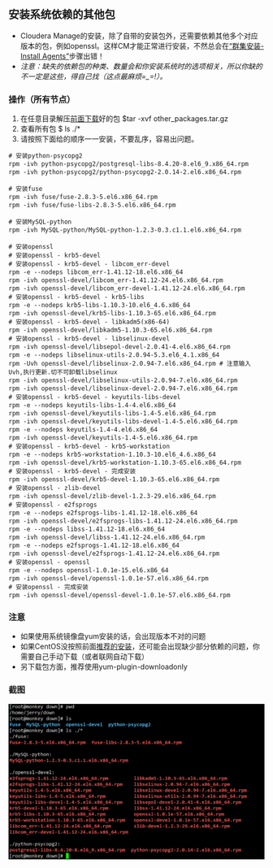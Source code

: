 ## 安装系统依赖的其他包

- Cloudera Manage的安装，除了自带的安装包外，还需要依赖其他多个对应版本的包，例如openssl。这样CM才能正常进行安装，不然总会在[“群集安装-Install Agents”](../../setup/agent/agent.md#install-agent)步骤出错！
- *注意：缺失的依赖包的种类、数量会和你安装系统时的选项相关，所以你缺的不一定是这些，得自己找（这点最麻烦=_=!）。*

### 操作（所有节点）
1. 在任意目录解压[前面下载](../../download/Other_download/Other_download.md)好的包 $tar -xvf other_packages.tar.gz
2. 查看所有包 $ ls ./*
3. 请按照下面给的顺序一一安装，不要乱序，容易出问题。

``` shell
# 安装python-psycopg2
rpm -ivh python-psycopg2/postgresql-libs-8.4.20-8.el6_9.x86_64.rpm 
rpm -ivh python-psycopg2/python-psycopg2-2.0.14-2.el6.x86_64.rpm 

# 安装fuse
rpm -ivh fuse/fuse-2.8.3-5.el6.x86_64.rpm 
rpm -ivh fuse/fuse-libs-2.8.3-5.el6.x86_64.rpm 

# 安装MySQL-python
rpm -ivh MySQL-python/MySQL-python-1.2.3-0.3.c1.1.el6.x86_64.rpm

# 安装openssl
# 安装openssl - krb5-devel
# 安装openssl - krb5-devel - libcom_err-devel
rpm -e --nodeps libcom_err-1.41.12-18.el6.x86_64
rpm -ivh openssl-devel/libcom_err-1.41.12-24.el6.x86_64.rpm
rpm -ivh openssl-devel/libcom_err-devel-1.41.12-24.el6.x86_64.rpm
# 安装openssl - krb5-devel - krb5-libs
rpm -e --nodeps krb5-libs-1.10.3-10.el6_4.6.x86_64
rpm -ivh openssl-devel/krb5-libs-1.10.3-65.el6.x86_64.rpm
# 安装openssl - krb5-devel - libkadm5(x86-64)
rpm -ivh openssl-devel/libkadm5-1.10.3-65.el6.x86_64.rpm
# 安装openssl - krb5-devel - libselinux-devel
rpm -ivh openssl-devel/libsepol-devel-2.0.41-4.el6.x86_64.rpm
rpm -e --nodeps libselinux-utils-2.0.94-5.3.el6_4.1.x86_64
rpm -Uvh openssl-devel/libselinux-2.0.94-7.el6.x86_64.rpm # 注意输入Uvh,执行更新.切不可卸载libselinux
rpm -ivh openssl-devel/libselinux-utils-2.0.94-7.el6.x86_64.rpm
rpm -ivh openssl-devel/libselinux-devel-2.0.94-7.el6.x86_64.rpm
# 安装openssl - krb5-devel - keyutils-libs-devel
rpm -e --nodeps keyutils-libs-1.4-4.el6.x86_64
rpm -ivh openssl-devel/keyutils-libs-1.4-5.el6.x86_64.rpm
rpm -ivh openssl-devel/keyutils-libs-devel-1.4-5.el6.x86_64.rpm
rpm -e --nodeps keyutils-1.4-4.el6.x86_64
rpm -ivh openssl-devel/keyutils-1.4-5.el6.x86_64.rpm
# 安装openssl - krb5-devel - krb5-workstation
rpm -e --nodeps krb5-workstation-1.10.3-10.el6_4.6.x86_64
rpm -ivh openssl-devel/krb5-workstation-1.10.3-65.el6.x86_64.rpm
# 安装openssl - krb5-devel - 完成安装
rpm -ivh openssl-devel/krb5-devel-1.10.3-65.el6.x86_64.rpm	
# 安装openssl - zlib-devel
rpm -ivh openssl-devel/zlib-devel-1.2.3-29.el6.x86_64.rpm
# 安装openssl - e2fsprogs
rpm -e --nodeps e2fsprogs-libs-1.41.12-18.el6.x86_64
rpm -ivh openssl-devel/e2fsprogs-libs-1.41.12-24.el6.x86_64.rpm 
rpm -e --nodeps libss-1.41.12-18.el6.x86_64
rpm -ivh openssl-devel/libss-1.41.12-24.el6.x86_64.rpm
rpm -e --nodeps e2fsprogs-1.41.12-18.el6.x86_64
rpm -ivh openssl-devel/e2fsprogs-1.41.12-24.el6.x86_64.rpm
# 安装openssl - openssl
rpm -e --nodeps openssl-1.0.1e-15.el6.x86_64
rpm -ivh openssl-devel/openssl-1.0.1e-57.el6.x86_64.rpm
# 安装openssl - 完成安装
rpm -ivh openssl-devel/openssl-devel-1.0.1e-57.el6.x86_64.rpm 
```
### 注意
- 如果使用系统镜像盘yum安装的话，会出现版本不对的问题
- 如果CentOS没按照前面[推荐的安装](https://github.com/AlionSSS/CDH-Install-Manual/blob/master/project/CentOS_install/CentOS_install.md)，还可能会出现缺少部分依赖的问题，你需要自己手动下载（或者联网自动下载）
- 另下载包方面，推荐使用yum-plugin-downloadonly

### 截图
![其他依赖包截图](./setup_other_pack_0.PNG)
